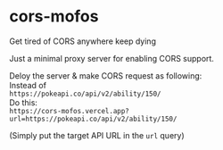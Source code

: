 # cors-mofos
Get tired of CORS anywhere keep dying

Just a minimal proxy server for enabling CORS support.  

Deloy the server & make CORS request as following:  
Instead of  
```https://pokeapi.co/api/v2/ability/150/```  
Do this:  
```https://cors-mofos.vercel.app?url=https://pokeapi.co/api/v2/ability/150/```  

(Simply put the target API URL in the ```url``` query)
